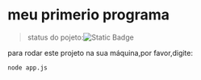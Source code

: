 <h1>meu primerio programa </h1>

>status do pojeto:![Static Badge](https://img.shields.io/badge/STATUS-DESENVOLVIMENTO-yellow)


para rodar este projeto na sua máquina,por favor,digite:
```
node app.js
```
